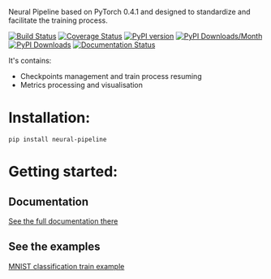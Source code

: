 Neural Pipeline based on PyTorch 0.4.1 and designed to standardize and facilitate the training process.

[![Build Status](https://travis-ci.org/toodef/neural-pipeline.svg?branch=master)](https://travis-ci.org/toodef/neural-pipeline)
[![Coverage Status](https://coveralls.io/repos/github/toodef/neural-pipeline/badge.svg?branch=master)](https://coveralls.io/github/toodef/neural-pipeline?branch=master)
[![PyPI version](https://badge.fury.io/py/neural-pipeline.svg)](https://badge.fury.io/py/neural-pipeline)
[![PyPI Downloads/Month](https://pepy.tech/badge/neural-pipeline/month)](https://pepy.tech/project/neural-pipeline)
[![PyPI Downloads](https://pepy.tech/badge/neural-pipeline)](https://pepy.tech/project/neural-pipeline)
[![Documentation Status](https://readthedocs.org/projects/neural-pipeline/badge/?version=master)](https://neural-pipeline.readthedocs.io/en/master/?badge=master)

It's contains:
* Checkpoints management and train process resuming
* Metrics processing and visualisation

# Installation:
`pip install neural-pipeline`

# Getting started:
## Documentation
[See the full documentation there](https://neural-pipeline.readthedocs.io/en/master/)

## See the examples
[MNIST classification train example](https://github.com/toodef/neural-pipeline/blob/master/examples/img_classification.ipynb`img_classification.ipynb`)



